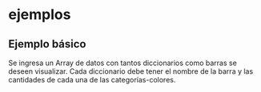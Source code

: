 # ejemplos

## Ejemplo básico
Se ingresa un Array de datos con tantos diccionarios como barras se deseen visualizar. Cada diccionario debe tener el nombre de la barra y las cantidades de cada una de las categorías-colores.
<barras-apiladas-ejemplo-basico/>

<barras-apiladas-ejemplo-basico-1/>
